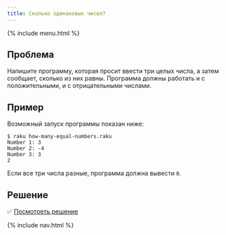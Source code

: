 ```yaml
---
title: Сколько одинаковых чисел?
---
```


{% include menu.html %}

## Проблема

Напишите программу, которая просит ввести три целых числа, а затем сообщает,
сколько из них равны. Программа должны работать и с положительными, и с
отрицательными числами.

## Пример

Возможный запуск программы показан ниже:

```console
$ raku how-many-equal-numbers.raku
Number 1: 3
Number 2: -4
Number 3: 3
2
```

Если все три числа разные, программа должна вывести `0`.

## Решение

✅ [Посмотреть решение](solution)

{% include nav.html %}

